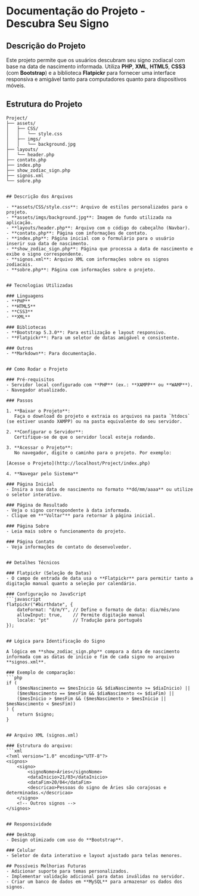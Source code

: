 # Documentação do Projeto - Descubra Seu Signo

## Descrição do Projeto

Este projeto permite que os usuários descubram seu signo zodiacal com base na data de nascimento informada. Utiliza **PHP**, **XML**, **HTML5**, **CSS3** (com **Bootstrap**) e a biblioteca **Flatpickr** para fornecer uma interface responsiva e amigável tanto para computadores quanto para dispositivos móveis.

## Estrutura do Projeto

```plaintext
Project/
├── assets/
│   ├── CSS/
│   │   └── style.css
│   ├── imgs/
│   │   └── background.jpg
├── layouts/
│   └── header.php
├── contato.php
├── index.php
├── show_zodiac_sign.php
├── signos.xml
└── sobre.php


## Descrição dos Arquivos

- **assets/CSS/style.css**: Arquivo de estilos personalizados para o projeto.
- **assets/imgs/background.jpg**: Imagem de fundo utilizada na aplicação.
- **layouts/header.php**: Arquivo com o código do cabeçalho (Navbar).
- **contato.php**: Página com informações de contato.
- **index.php**: Página inicial com o formulário para o usuário inserir sua data de nascimento.
- **show_zodiac_sign.php**: Página que processa a data de nascimento e exibe o signo correspondente.
- **signos.xml**: Arquivo XML com informações sobre os signos zodiacais.
- **sobre.php**: Página com informações sobre o projeto.


## Tecnologias Utilizadas

### Linguagens
- **PHP**
- **HTML5**
- **CSS3**
- **XML**

### Bibliotecas
- **Bootstrap 5.3.0**: Para estilização e layout responsivo.
- **Flatpickr**: Para um seletor de datas amigável e consistente.

### Outros
- **Markdown**: Para documentação.


## Como Rodar o Projeto

### Pré-requisitos
- Servidor local configurado com **PHP** (ex.: **XAMPP** ou **WAMP**).
- Navegador atualizado.

### Passos

1. **Baixar o Projeto**:  
   Faça o download do projeto e extraia os arquivos na pasta `htdocs` (se estiver usando XAMPP) ou na pasta equivalente do seu servidor.

2. **Configurar o Servidor**:  
   Certifique-se de que o servidor local esteja rodando.

3. **Acessar o Projeto**:  
   No navegador, digite o caminho para o projeto. Por exemplo:  

[Acesse o Projeto](http://localhost/Project/index.php)

4. **Navegar pelo Sistema**

### Página Inicial
- Insira a sua data de nascimento no formato **dd/mm/aaaa** ou utilize o seletor interativo.

### Página de Resultado
- Veja o signo correspondente à data informada.
- Clique em **"Voltar"** para retornar à página inicial.

### Página Sobre
- Leia mais sobre o funcionamento do projeto.

### Página Contato
- Veja informações de contato do desenvolvedor.


## Detalhes Técnicos

### Flatpickr (Seleção de Datas)
- O campo de entrada de data usa o **Flatpickr** para permitir tanto a digitação manual quanto a seleção por calendário.

### Configuração no JavaScript
```javascript
flatpickr("#birthdate", {
    dateFormat: "d/m/Y", // Define o formato de data: dia/mês/ano
    allowInput: true,    // Permite digitação manual
    locale: "pt"         // Tradução para português
});


## Lógica para Identificação do Signo

A lógica em **show_zodiac_sign.php** compara a data de nascimento informada com as datas de início e fim de cada signo no arquivo **signos.xml**.

### Exemplo de comparação:
```php
if (
    ($mesNascimento == $mesInicio && $diaNascimento >= $diaInicio) || 
    ($mesNascimento == $mesFim && $diaNascimento <= $diaFim) || 
    ($mesInicio > $mesFim && ($mesNascimento > $mesInicio || $mesNascimento < $mesFim))
) {
    return $signo;
}


## Arquivo XML (signos.xml)

### Estrutura do arquivo:
```xml
<?xml version="1.0" encoding="UTF-8"?>
<signos>
    <signo>
        <signoNome>Áries</signoNome>
        <dataInicio>21/03</dataInicio>
        <dataFim>20/04</dataFim>
        <descricao>Pessoas do signo de Áries são corajosas e determinadas.</descricao>
    </signo>
    <!-- Outros signos -->
</signos>


## Responsividade

### Desktop
- Design otimizado com uso do **Bootstrap**.

### Celular
- Seletor de data interativo e layout ajustado para telas menores.

## Possíveis Melhorias Futuras
- Adicionar suporte para temas personalizados.
- Implementar validação adicional para datas inválidas no servidor.
- Criar um banco de dados em **MySQL** para armazenar os dados dos signos.
